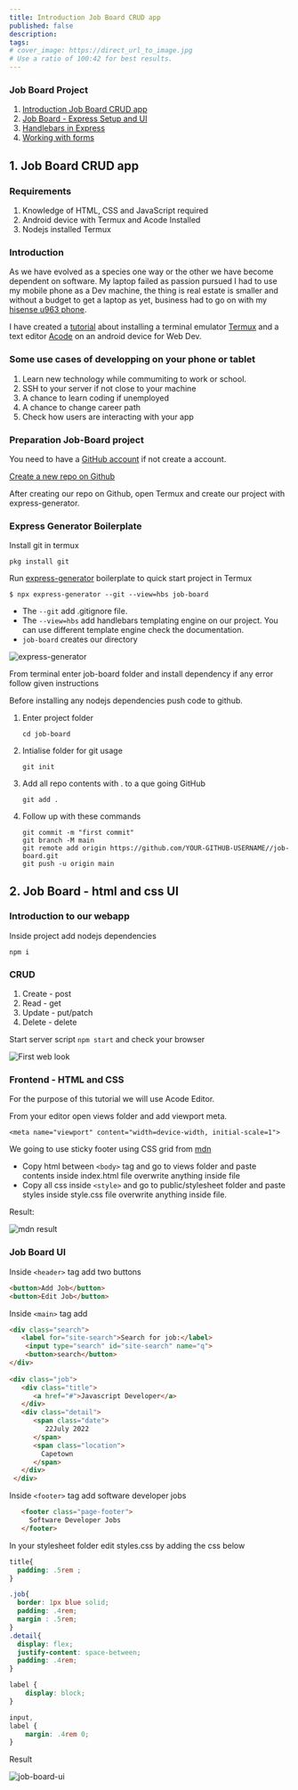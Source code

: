 ```yaml
---
title: Introduction Job Board CRUD app
published: false
description: 
tags: 
# cover_image: https://direct_url_to_image.jpg
# Use a ratio of 100:42 for best results.
---
```


### Job Board Project
1. [Introduction Job Board CRUD app](#example)
2. [Job Board - Express Setup and UI](#example2)
3. [Handlebars in Express](#third-example)
4. [Working with forms](#fourth-example)


## 1. Job Board CRUD app

### Requirements

1.  Knowledge of HTML, CSS and JavaScript required
2.  Android device with Termux and Acode Installed
3.  Nodejs installed Termux

### Introduction

As we have evolved as a species one way or the other we have become dependent on software. My laptop failed as passion pursued I had to use my mobile phone as a Dev machine, the thing is real estate is smaller and without a budget to get a laptop as yet, business had to go on with my [hisense u963 phone](https://www.gsmchoice.com/en/catalogue/hisense/u963/). 

I have created a [tutorial](https://dev.to/brixmavu/setup-android-phone-for-web-dev-iae) about installing a terminal emulator [Termux](https://f-droid.org/en/packages/com.termux/) and a text editor [Acode](https://f-droid.org/packages/com.foxdebug.acode/) on an android device for Web Dev.

### Some use cases of developping on your phone or tablet

1. Learn new technology while commumiting to work or school.
2. SSH to your server if not close to your machine
3. A chance to learn coding if unemployed  
4. A chance to change career path
5. Check how users are interacting with your app

### Preparation Job-Board project

You need to have a [GitHub account](https://github.com/) if not create a account.

[Create a new repo on Github](https://docs.github.com/en/get-started/quickstart/create-a-repo) 

After creating our repo on Github, open Termux and create our project with express-generator.

### Express Generator Boilerplate

Install git in termux

`pkg install git`

Run [express-generator](https://expressjs.com/en/starter/generator.html) boilerplate to quick start project in Termux

`$ npx express-generator --git --view=hbs job-board`

- The `--git` add .gitignore file.
- The `--view=hbs` add handlebars templating engine on our project. You can use different template engine check the documentation.
- `job-board` creates our directory

![express-generator](./img/Screenshot_20220726-075716.png)

From terminal  enter job-board folder and install dependency if any error follow given instructions

Before installing any nodejs dependencies push code to github. 

1. Enter project folder

    `cd job-board`
2. Intialise folder for git usage

     `git init`
3. Add all repo contents with . to a que going GitHub

     `git add .`
4. Follow up with these commands
    ```
    git commit -m "first commit"
    git branch -M main
    git remote add origin https://github.com/YOUR-GITHUB-USERNAME//job-board.git
    git push -u origin main
    ```

## 2. Job Board - html and css UI

### Introduction to our webapp

Inside project add nodejs dependencies

`npm i`

### CRUD 

1. Create - post
2. Read - get
3. Update - put/patch
4. Delete - delete

Start server script `npm start`  and check your browser

![First web look](./img/Screenshot_20220813-055141.png)

### Frontend - HTML and CSS

For the purpose of this tutorial we will use Acode Editor.

From your editor open views folder and add viewport meta.

`<meta name="viewport" content="width=device-width, initial-scale=1">`

We going to use sticky footer using CSS grid from [mdn](https://raw.githubusercontent.com/mdn/css-examples/main/css-cookbook/sticky-footer--download.html)

- Copy html between `<body>` tag and go to views folder and paste contents inside index.html file overwrite anything inside file 
-  Copy all css inside `<style>` and go to public/stylesheet folder and paste styles inside style.css file overwrite anything inside file.

Result:

![mdn result](./img/Screenshot_20220726-154716.png)

### Job Board UI

Inside `<header>` tag add two buttons

```html
<button>Add Job</button>
<button>Edit Job</button>
```

Inside `<main>` tag add 

```html
<div class="search">
   <label for="site-search">Search for job:</label>
    <input type="search" id="site-search" name="q">
    <button>search</button>
</div>
                
<div class="job">
   <div class="title">
      <a href="#">Javascript Developer</a>
   </div> 
   <div class="detail">
      <span class="date">
         22July 2022
      </span>
      <span class="location"> 
        Capetown
      </span>
   </div>
 </div>
 ```
 
 Inside `<footer>` tag add software developer jobs
 
 ```html
    <footer class="page-footer">
      Software Developer Jobs
    </footer>
 ```
 In your stylesheet folder edit styles.css by adding the css below

```css
title{
  padding: .5rem ;
}

.job{
  border: 1px blue solid;
  padding: .4rem;
  margin : .5rem;
}
.detail{
  display: flex;
  justify-content: space-between;
  padding: .4rem;
}

label {
    display: block;
}

input,
label {
    margin: .4rem 0;
}

```

Result

![job-board-ui](./img/Screenshot_20220730-063733.png)

